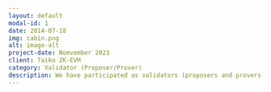 ```yaml
---
layout: default
modal-id: 1
date: 2014-07-18
img: cabin.png
alt: image-alt
project-date: Nomvember 2023
client: Taiko ZK-EVM
category: Validator (Proposer/Prover)
description: We have participated as validators (proposers and provers) throughout its 4 testnets, in the last one with an SGX infrastructure. Right now we are launching the validator on the mainnet.
---
```

